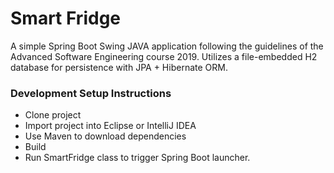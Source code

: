 # Smart Fridge
A simple Spring Boot Swing JAVA application following the guidelines of the Advanced Software Engineering course 2019. Utilizes a file-embedded H2 database for persistence with JPA + Hibernate ORM.

### Development Setup Instructions

* Clone project
* Import project into Eclipse or IntelliJ IDEA
* Use Maven to download dependencies
* Build
* Run SmartFridge class to trigger Spring Boot launcher.
